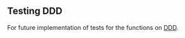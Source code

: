 ## Testing DDD
For future implementation of tests for the functions on [DDD].

[DDD]: https://github.com/jeftegoes/BeecrowdExercices/tree/master/1050%20-%20DDD